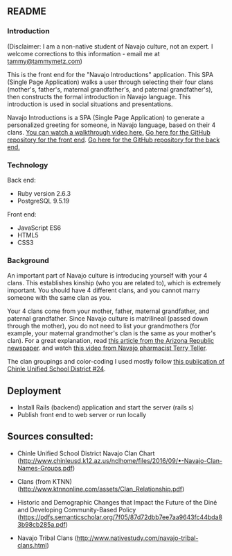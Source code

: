 ## README

### Introduction

(Disclaimer: I am a non-native student of Navajo culture, not an expert. I welcome corrections to this information - email me at [tammy@tammymetz.com](mailto:tammy@tammymetz.com))

This is the front end for the "Navajo Introductions" application.  This SPA (Single Page Application) walks a user through selecting their four clans (mother's, father's, maternal grandfather's, and paternal grandfather's), then constructs the formal introduction in Navajo language.  This introduction is used in social situations and presentations.


Navajo Introductions is a SPA (Single Page Application) to generate a personalized greeting for someone, in Navajo language, based on their 4 clans.  [You can watch a walkthrough video here.](https://www.youtube.com/watch?v=-bNTm2Zrurc&feature=youtu.be)  [Go here for the GitHub repository for the front end](https://github.com/tmetz/navajo-introductions-frontend).  [Go here for the GitHub repository for the back end.](https://github.com/tmetz/navajo-introductions-backend)  
### Technology

Back end:
* Ruby version 2.6.3
* PostgreSQL 9.5.19

Front end:
* JavaScript ES6
* HTML5
* CSS3

### Background

An important part of Navajo culture is introducing yourself with your 4 clans. This establishes kinship (who you are related to), which is extremely important. You should have 4 different clans, and you cannot marry someone with the same clan as you.

Your 4 clans come from your mother, father, maternal grandfather, and paternal grandfather. Since Navajo culture is matrilineal (passed down through the mother), you do not need to list your grandmothers (for example, your maternal grandmother's clan is the same as your mother's clan). For a great explanation, read [this article from the Arizona Republic newspaper](https://www.azcentral.com/story/news/local/arizona/2019/08/29/what-means-introduce-yourself-navajo-clan-system/2131456001/). and watch [this video from Navajo pharmacist Terry Teller](https://www.youtube.com/watch?v=VYAd9KuScoc&t=232s).

The clan groupings and color-coding I used mostly follow [this publication of Chinle Unified School District #24](http://www.chinleusd.k12.az.us/nclhome/files/2016/09/%E2%80%A2-Navajo-Clan-Names-Groups.pdf).

## Deployment

* Install Rails (backend) application and start the server (rails s)
* Publish front end to web server or run locally

## Sources consulted:

* Chinle Unified School District Navajo Clan Chart (http://www.chinleusd.k12.az.us/nclhome/files/2016/09/•-Navajo-Clan-Names-Groups.pdf)

* Clans (from KTNN) (http://www.ktnnonline.com/assets/Clan_Relationship.pdf)

* Historic and Demographic Changes that Impact the Future of the Diné and Developing
Community-Based Policy (https://pdfs.semanticscholar.org/7f05/87d72dbb7ee7aa9643fc44bda83b98cb285a.pdf)

* Navajo Tribal Clans (http://www.nativestudy.com/navajo-tribal-clans.html)